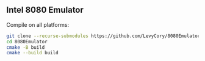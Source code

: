 ## Intel 8080 Emulator

Compile on all platforms:
```bash
git clone --recurse-submodules https://github.com/LevyCory/8080Emulator.git
cd 8080Emulator
cmake -B build
cmake --build build
```
